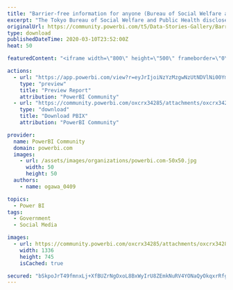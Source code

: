 ```yaml
---
title: "Barrier-free information for anyone (Bureau of Social Welfare and Public Health) だれでもトイレのバリアフリー情報"
excerpt: "The Tokyo Bureau of Social Welfare and Public Health discloses the location of restrooms and other barrier-free conditions as one of the ways to"
originalUrl: https://community.powerbi.com/t5/Data-Stories-Gallery/Barrier-free-information-for-anyone-Bureau-of-Social-Welfare-and/m-p/968214
type: download
publishedDateTime: 2020-03-10T23:52:00Z
heat: 50

featuredContent: "<iframe width=\"800\" height=\"500\" frameborder=\"0\" src=\"https://app.powerbi.com/view?r=eyJrIjoiNzYzMzgwNzUtNDVlNi00YmI4LWEyYWEtNDIzMmQyYjQ2OWU2IiwidCI6ImU2YjBhNTdiLWJkYTctNDA5YS1iYjVlLWI4YWYzMTE0Y2JhMCIsImMiOjEwfQ%3D%3D\"></iframe>"

actions:
  - url: "https://app.powerbi.com/view?r=eyJrIjoiNzYzMzgwNzUtNDVlNi00YmI4LWEyYWEtNDIzMmQyYjQ2OWU2IiwidCI6ImU2YjBhNTdiLWJkYTctNDA5YS1iYjVlLWI4YWYzMTE0Y2JhMCIsImMiOjEwfQ%3D%3D"
    type: "preview"
    title: "Preview Report"
    attribution: "PowerBI Community"
  - url: "https://community.powerbi.com/oxcrx34285/attachments/oxcrx34285/DataStoriesGallery/3426/3/%E3%81%A0%E3%82%8C%E3%81%A7%E3%82%82%E3%83%88%E3%82%A4%E3%83%AC%E3%81%AE%E3%83%90%E3%83%AA%E3%82%A2%E3%83%95%E3%83%AA%E3%83%BC%E6%83%85%E5%A0%B1.pbix"
    type: "download"
    title: "Download PBIX"
    attribution: "PowerBI Community"

provider:
  name: PowerBI Community
  domain: powerbi.com
  images:
    - url: /assets/images/organizations/powerbi.com-50x50.jpg
      width: 50
      height: 50
  authors:
    - name: ogawa_0409

topics:
  - Power BI
tags:
  - Government
  - Social Media

images:
  - url: https://community.powerbi.com/oxcrx34285/attachments/oxcrx34285/DataStoriesGallery/3426/1/%E3%81%A0%E3%82%8C%E3%81%A7%E3%82%82%E3%83%88%E3%82%A4%E3%83%AC%E3%81%AE%E3%83%90%E3%83%AA%E3%82%A2%E3%83%95%E3%83%AA%E3%83%BC%E3%83%88%E3%82%A4%E3%83%AC%E6%83%85%E5%A0%B1.png
    width: 1336
    height: 745
    isCached: true

secured: "bSkpoJrT49fmnxLj+XfBUZrNgOxoL8BxWyIrU8ZEmkNuRV4YONaQyOkqxrRfgAaEqPdTaws2F5SckCiBt9f/GHo3HI1488imEPBEsOs6MEEfD9szzXdFSGd7Rl6mZbtYVzqYpZcE5O9nDzFGa1UTgpP7HghofOfEyMuwNCJehi38jfWJJv75KAHAUNQUgyWotLDeoSqhl3o6STirt/yLFdtV460BcPYdN+DWhETklMn0yz6UmtBlGHo8fb3W+h98dVU5mVlJFuig9d84FiBzvPIr61wi3b5iWY2yAA71ziDVH/igrQNSvhzyih3MNBQ/Lu+wEjwf+QWcyuUUJQtBVbLyEVvAZLzHZfUuPgHcP9jlW/rJCKeZMlhkcMsjX8skw22+hJhSXOU2Ejtsxe2/PQ==;5GXxLAEP8tTaUKd5rdg7zA=="
---
```


